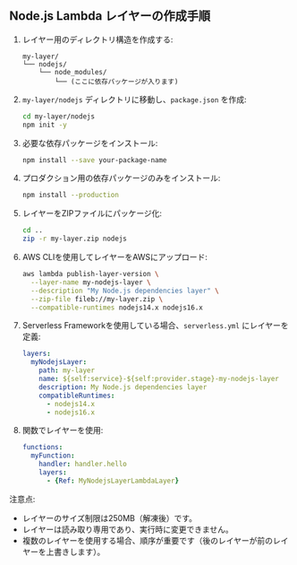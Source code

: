 ## Node.js Lambda レイヤーの作成手順

1. レイヤー用のディレクトリ構造を作成する:
   ```
   my-layer/
   └── nodejs/
       └── node_modules/
           └── (ここに依存パッケージが入ります)
   ```

2. `my-layer/nodejs` ディレクトリに移動し、`package.json` を作成:
   ```bash
   cd my-layer/nodejs
   npm init -y
   ```

3. 必要な依存パッケージをインストール:
   ```bash
   npm install --save your-package-name
   ```

4. プロダクション用の依存パッケージのみをインストール:
   ```bash
   npm install --production
   ```

5. レイヤーをZIPファイルにパッケージ化:
   ```bash
   cd ..
   zip -r my-layer.zip nodejs
   ```

6. AWS CLIを使用してレイヤーをAWSにアップロード:
   ```bash
   aws lambda publish-layer-version \
     --layer-name my-nodejs-layer \
     --description "My Node.js dependencies layer" \
     --zip-file fileb://my-layer.zip \
     --compatible-runtimes nodejs14.x nodejs16.x
   ```

7. Serverless Frameworkを使用している場合、`serverless.yml` にレイヤーを定義:
   ```yaml
   layers:
     myNodejsLayer:
       path: my-layer
       name: ${self:service}-${self:provider.stage}-my-nodejs-layer
       description: My Node.js dependencies layer
       compatibleRuntimes:
         - nodejs14.x
         - nodejs16.x
   ```

8. 関数でレイヤーを使用:
   ```yaml
   functions:
     myFunction:
       handler: handler.hello
       layers:
         - {Ref: MyNodejsLayerLambdaLayer}
   ```

注意点:
- レイヤーのサイズ制限は250MB（解凍後）です。
- レイヤーは読み取り専用であり、実行時に変更できません。
- 複数のレイヤーを使用する場合、順序が重要です（後のレイヤーが前のレイヤーを上書きします）。